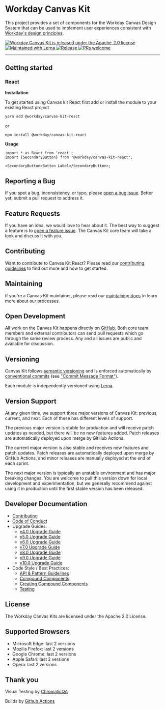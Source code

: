 # Workday Canvas Kit

This project provides a set of components for the Workday Canvas Design System that can be used to
implement user experiences consistent with
[Workday's design principles](https://design.workday.com/).

<a href="./LICENSE">
  <img src="https://img.shields.io/badge/license-Apache--2.0-blue.svg" alt="Workday Canvas Kit is released under the Apache-2.0 license" />
</a>
<a href="https://lerna.js.org">
  <img src="https://img.shields.io/badge/maintained%20with-lerna-cc00ff.svg" alt="Maintained with Lerna" />
</a>
<a href="https://github.com/Workday/canvas-kit/actions/workflows/release.yml">
  <img alt="Release" src="https://github.com/Workday/canvas-kit/actions/workflows/release.yml/badge.svg">
</a>
<a href="./modules/docs/mdx/CONTRIBUTING.mdx">
  <img src="https://img.shields.io/badge/PRs-welcome-brightgreen.svg" alt="PRs welcome" />
</a>

---

## Getting started

### React

**Installation**

To get started using Canvas kit React first add or install the module to your existing React project

```sh
yarn add @workday/canvas-kit-react
```

or

```sh
npm install @workday/canvas-kit-react
```

**Usage**

```tsx
import * as React from 'react';
import {SecondaryButton} from '@workday/canvas-kit-react';

<SecondaryButton>Button Label</SecondaryButton>;
```

## Reporting a Bug

If you spot a bug, inconsistency, or typo, please
[open a bug issue](https://github.com/Workday/canvas-kit/issues/new?labels=bug&template=bug.md).
Better yet, submit a pull request to address it.

## Feature Requests

If you have an idea, we would love to hear about it. The best way to suggest a feature is to
[open a feature issue](https://github.com/Workday/canvas-kit/issues/new?labels=feature&template=feature.md).
The Canvas Kit core team will take a look and discuss it with you.

## Contributing

Want to contribute to Canvas Kit React? Please read our
[contributing guidelines](./modules/docs/mdx/CONTRIBUTING.mdx) to find out more and how to get
started.

## Maintaining

If you're a Canvas Kit maintainer, please read our
[maintaining docs](./modules/docs/mdx/MAINTAINING.mdx) to learn more about our processes.

## Open Development

All work on the Canvas Kit happens directly on [GitHub](https://github.com/Workday/canvas-kit). Both
core team members and external contributors can send pull requests which go through the same review
process. Any and all issues are public and available for discussion.

## Versioning

Canvas Kit follows [semantic versioning](https://semver.org/) and is enforced automatically by
[conventional commits](https://www.conventionalcommits.org/) (see
["Commit Message Format"](./modules/docs/mdx/CONTRIBUTING.mdx#commit-message-format)).

Each module is independently versioned using [Lerna](https://github.com/lerna/lerna).

## Version Support

At any given time, we support three major versions of Canvas Kit: previous, current, and next. Each
of these has different levels of support.

The previous major version is stable for production and will receive patch updates as needed, but
there will be no new features added. Patch releases are automatically deployed upon merge by GitHub
Actions.

The current major version is also stable and receives new features and patch updates. Patch releases
are automatically deployed upon merge by GitHub Actions, and minor releases are manually deployed at
the end of each sprint.

The next major version is typically an unstable environment and has major breaking changes. You are
welcome to pull this version down for local development and experimentation, but we generally
recommend against using it in production until the first stable version has been released.

## Developer Documentation

- [Contributing](./modules/docs/mdx/CONTRIBUTING.mdx)
- [Code of Conduct](./modules/docs/mdx/CODE_OF_CONDUCT.md)
- Upgrade Guides:
  - [v4.0 Upgrade Guide](./modules/docs/mdx/4.0-UPGRADE-GUIDE.mdx)
  - [v5.0 Upgrade Guide](./modules/docs/mdx/5.0-UPGRADE-GUIDE.mdx)
  - [v6.0 Upgrade Guide](./modules/docs/mdx/6.0-UPGRADE-GUIDE.mdx)
  - [v7.0 Upgrade Guide](./modules/docs/mdx/7.0-UPGRADE-GUIDE.mdx)
  - [v8.0 Upgrade Guide](./modules/docs/mdx/8.0-UPGRADE-GUIDE.mdx)
  - [v9.0 Upgrade Guide](./modules/docs/mdx/9.0-UPGRADE-GUIDE.mdx)
  - [v10.0 Upgrade Guide](./modules/docs/mdx/10.0-UPGRADE-GUIDE.mdx)
- Code Style / Best Practices:
  - [API & Pattern Guidelines](./modules/docs/mdx/API_PATTERN_GUIDELINES.mdx)
  - [Compound Components](./modules/docs/mdx/COMPOUND_COMPONENTS.mdx)
  - [Creating Compound Components](./modules/docs/mdx/CREATING_COMPOUND_COMPONENTS.mdx)
  - [Testing](./modules/docs/mdx/TESTING.mdx)

## License

The Workday Canvas Kits are licensed under the Apache 2.0 License.

## Supported Browsers

- Microsoft Edge: last 2 versions
- Mozilla Firefox: last 2 versions
- Google Chrome: last 2 versions
- Apple Safari: last 2 versions
- Opera: last 2 versions

## Thank you

Visual Testing by [ChromaticQA](https://www.chromaticqa.com/)

Builds by [Github Actions](https://docs.github.com/en/actions)
